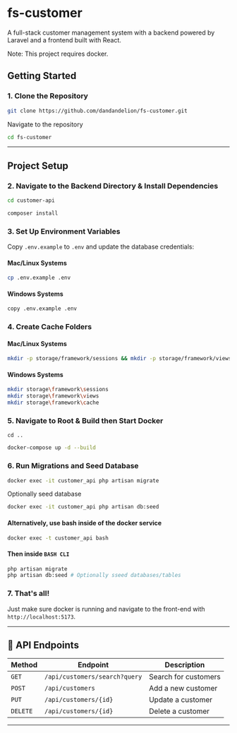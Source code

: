# fs-customer

A full-stack customer management system with a backend powered by Laravel and a frontend built with React.

Note: This project requires docker.

## Getting Started

### 1. Clone the Repository
```bash
git clone https://github.com/dandandelion/fs-customer.git
```
Navigate to the repository
```bash
cd fs-customer
```

---

## Project Setup

### 2. Navigate to the Backend Directory & Install Dependencies
```bash
cd customer-api
```
```bash
composer install
```

### 3. Set Up Environment Variables
Copy `.env.example` to `.env` and update the database credentials:
#### Mac/Linux Systems
```bash
cp .env.example .env
```
#### Windows Systems
```bash
copy .env.example .env
```

### 4. Create Cache Folders
#### Mac/Linux Systems
```bash
mkdir -p storage/framework/sessions && mkdir -p storage/framework/views && mkdir -p storage/framework/cache
```
#### Windows Systems
```bash
mkdir storage\framework\sessions
mkdir storage\framework\views
mkdir storage\framework\cache

```
### 5. Navigate to Root & Build then Start Docker
```bash'
cd ..
```
```bash
docker-compose up -d --build
```

### 6. Run Migrations and Seed Database
```bash
docker exec -it customer_api php artisan migrate
```
Optionally seed database
```bash
docker exec -it customer_api php artisan db:seed
```
#### Alternatively, use bash inside of the docker service
```bash
docker exec -t customer_api bash
```
#### Then inside `BASH CLI`
```bash
php artisan migrate
php artisan db:seed # Optionally sseed databases/tables
```

### 7. That's all!
Just make sure docker is running and navigate to the front-end with `http://localhost:5173`.

---

## 🔗 API Endpoints
| Method | Endpoint | Description |
|--------|---------|------------|
| `GET` | `/api/customers/search?query` | Search for customers |
| `POST` | `/api/customers` | Add a new customer |
| `PUT` | `/api/customers/{id}` | Update a customer |
| `DELETE` | `/api/customers/{id}` | Delete a customer |

---
